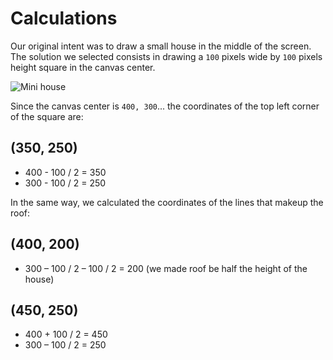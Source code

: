 # Calculations

Our original intent was to draw a small house in the middle of the screen. The solution we selected consists in drawing a `100` pixels wide by `100` pixels height square in the canvas center.

![Mini house](~/doc/img/mini_house.png)

Since the canvas center is `400, 300`... the coordinates of the top left corner of the square are:

## (350, 250)

- 400 - 100 / 2 = 350
- 300 - 100 / 2 = 250

In the same way, we calculated the coordinates of the lines that makeup the roof:

## (400, 200)

-	300 – 100 / 2 – 100 / 2 = 200 (we made roof be half the height of the house)

## (450, 250)

-	400 + 100 / 2 = 450
-	300 – 100 / 2 = 250
